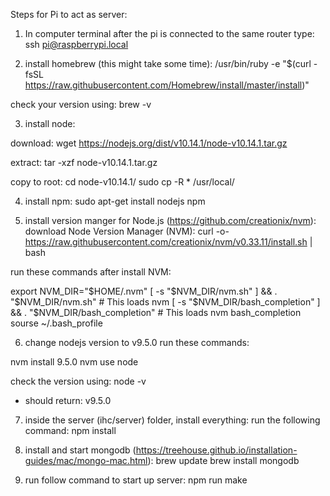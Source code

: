 Steps for Pi to act as server:

1. In computer terminal after the pi is connected to the same router type: 
  ssh pi@raspberrypi.local

2. install homebrew (this might take some time):
  /usr/bin/ruby -e "$(curl -fsSL https://raw.githubusercontent.com/Homebrew/install/master/install)"

  check your version using:
  brew -v

3. install node:

  download:
  wget https://nodejs.org/dist/v10.14.1/node-v10.14.1.tar.gz

  extract:
  tar -xzf node-v10.14.1.tar.gz 

  copy to root:
  cd node-v10.14.1/
  sudo cp -R * /usr/local/


4. install npm:
  sudo apt-get install nodejs npm

5. install version manger for Node.js (https://github.com/creationix/nvm):
  download Node Version Manager (NVM):
  curl -o- https://raw.githubusercontent.com/creationix/nvm/v0.33.11/install.sh | bash
  
  run these commands after install NVM:
  
  export NVM_DIR="$HOME/.nvm"
  [ -s "$NVM_DIR/nvm.sh" ] && \. "$NVM_DIR/nvm.sh"  # This loads nvm
  [ -s "$NVM_DIR/bash_completion" ] && \. "$NVM_DIR/bash_completion"  # This loads nvm bash_completion
  sourse ~/.bash_profile
  
6. change nodejs version to v9.5.0
  run these commands:
 
  nvm install 9.5.0
  nvm use node
  
  check the version using:
  node -v
  - should return: v9.5.0

7. inside the server (ihc/server) folder, install everything:
   run the following command:
   npm install

8. install and start mongodb (https://treehouse.github.io/installation-guides/mac/mongo-mac.html):
brew update
brew install mongodb

9. run follow command to start up server:
npm run make



